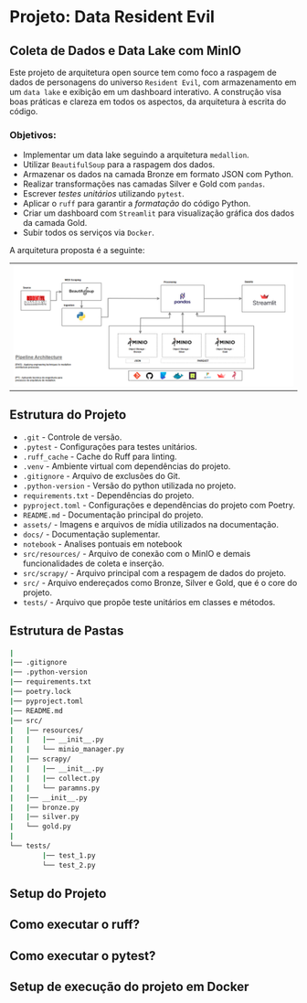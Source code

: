 # Projeto: Data Resident Evil

## Coleta de Dados e Data Lake com MinIO
Este projeto de arquitetura open source tem como foco a raspagem de dados de personagens do universo ``Resident Evil``, com armazenamento em um ``data lake`` e exibição em um dashboard interativo. A construção visa boas práticas e clareza em todos os aspectos, da arquitetura à escrita do código.

### Objetivos:
* Implementar um data lake seguindo a arquitetura ``medallion``.
* Utilizar ``BeautifulSoup`` para a raspagem dos dados.
* Armazenar os dados na camada Bronze em formato JSON com Python.
* Realizar transformações nas camadas Silver e Gold com ``pandas``.
* Escrever *testes unitários* utilizando ``pytest``.
* Aplicar o ``ruff`` para garantir a *formatação* do código Python.
* Criar um dashboard com ``Streamlit`` para visualização gráfica dos dados da camada Gold.
* Subir todos os serviços via ``Docker``.

A arquitetura proposta é a seguinte:
<table>
    <td>
    <img src="assets/architecture-version_1.0.png"
></img></td></tr>
</table>

## Estrutura do Projeto
* `.git` - Controle de versão.
* `.pytest` - Configurações para testes unitários.
* `.ruff_cache` - Cache do Ruff para linting.
* `.venv` - Ambiente virtual com dependências do projeto.
* `.gitignore` - Arquivo de exclusões do Git.
* `.python-version` - Versão do python utilizada no projeto.
* `requirements.txt` - Dependências do projeto.
* `pyproject.toml` - Configurações e dependências do projeto com Poetry. 
* `README.md` - Documentação principal do projeto.
* `assets/` - Imagens e arquivos de mídia utilizados na documentação.
* `docs/` - Documentação suplementar.
* `notebook` - Analises pontuais em notebook
* `src/resources/` - Arquivo de conexão com o MinIO e demais funcionalidades de coleta e inserção.
* `src/scrapy/` - Arquivo principal com a respagem de dados do projeto.
* `src/` - Arquivo endereçados como Bronze, Silver e Gold, que é o core do projeto.
* `tests/` - Arquivo que propõe teste unitários em classes e métodos.


## Estrutura de Pastas

```bash
|
|── .gitignore
|── .python-version
|── requirements.txt
|── poetry.lock
|── pyproject.toml
|── README.md
|── src/
|   |── resources/
|   |   |── __init__.py
|   |   └── minio_manager.py
|   |── scrapy/
|   |   |── __init__.py
|   |   |── collect.py
|   |   └── paramns.py
|   |── __init__.py
|   |── bronze.py
|   |── silver.py
|   └── gold.py
|
└── tests/
        |── test_1.py
        └── test_2.py
```

## Setup do Projeto


## Como executar o ruff?


## Como executar o pytest?


## Setup de execução do projeto em Docker